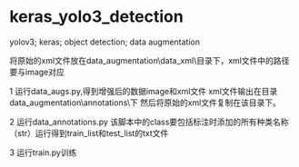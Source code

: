 # keras_yolo3_detection
yolov3;
keras;
object detection;
data augmentation


将原始的xml文件放在data_augmentation\data_xml\目录下，xml文件中的路径要与image对应

1 运行data_augs.py,得到增强后的数据image和xml文件 xml文件输出在目录data_augmentation\annotations\下 然后将原始的xml文件复制在该目录下。

2 运行data_annotations.py 该脚本中的class要包括标注时添加的所有种类名称（str）运行得到train_list和test_list的txt文件

3 运行train.py训练
